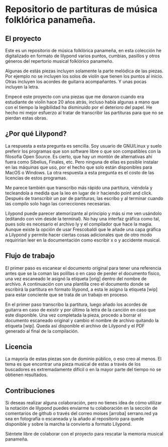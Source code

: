 # Repositorio de partituras de música folklórica panameña.

## El proyecto

Este es un repositorio de música folklórica panameña, en esta colección he digitalizado en formato de lilypond varios puntos, cumbias, pasillos y otros géneros del repertorio musical folklórico panameño.

Algunas de estás piezas incluyen solamente la parte melódica de las piezas. Por ejemplo no se incluyen los solos de violín que tienen los puntos al inicio. Otras incluyen los acordes de guitarra acompañantes. Y unas pocas incluyen la letra.

Empecé este proyecto con una piezas que me donaron cuando era estudiante de violín hace 20 años atrás, incluso había algunas a mano que con el tiempo la legibilidad ha disminuido por el deterioro del papel. He hecho mi mejor esfuerzo al tratar de transcribir las partituras para que no se pierdan estas obras.

## ¿Por qué Lilypond?

La respuesta a esta pregunta es sencilla. Soy usuario de GNU/Linux y suelo preferir los programas que son software libre o que son compatibles con la filosofía Open Source. Es cierto, que hay un montón de alternativas ahí fuera como Sibelius, Finales, etc. Pero ninguna de ellas es posible instalar en las máquinas que uso, por el hecho que solo están disponibles para MacOS o Windows. La otra respuesta a esta pregunta es el costo de las licencias de estos programas.

Me parece también que transcribo más rápido una partitura, viéndola y tecleandola a medida que la leo en lugar de ir haciendo point and click. Después de transcribir un par de partituras, las escribo y al terminar cuando las compilo solo hago las correcciones necesarias.

Lilypond puede parecer atemorizante al principio y más si me ven usándolo (editando con vim desde la terminal). No hay una interfaz gráfica como tal, pues solo es necesario el archivo ly y el compilador que hace la magia. Aunque existe la opción de usar Frescobaldi que le añade una capa gráfica a Lilypond y permite hacer ciertas cosas adicionales que de otro modo requirirían leer en la documentación como escribir x o y accidente musical.

## Flujo de trabajo

El primer paso es escanear el documento original para tener una referencia antes que se la coman las polillas o en caso de perder el documento físico, una vez escaneado le asignó la etiqueta [orig] dentro del nombre de archivo. A continuación con una plantilla creo el documento donde se escribirá la partitura en formato lilypond, a esta le asigno la etiqueta [wip] para estar conciente que se trata de un trabajo en proceso.

En el primer paso transcribo la partitura, luego añado los acordes de guitarra en caso de existir y por último la letra de la canción en caso que este disponible. Una vez completada la pieza, procedo a borrar el documento escaneado original y cambio el nombre de archivo quitando la etiqueta [wip]. Queda así disponible el archivo de Lilypond y el PDF generado al final de la compilación.

## Licencia

La mayoría de estas piezas son de dominio público, o eso creo al menos. El tema es que encontrar una pieza musical de estas a través de los buscadores es extremadamente difícil o en la mayor parte del tiempo no se obtienen resultados.

## Contribuciones

Si deseas realizar alguna colaboración, pero no tienes idea de cómo utilizar la notación de lilypond puedes enviarme tu colaboración en la sección de comentarios de github o través del correo moises [arroba] serrano.red ya sea en fotografía o escaneada y la añado al repositorio para quede disponible y sobre la marcha la convierto a formato Lilypond.

Siéntete libre de colaborar con el proyecto para rescatar la memoria musical panameña.

